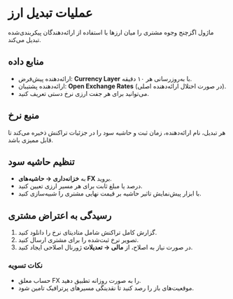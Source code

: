 # عملیات تبدیل ارز

ماژول اگزچنج وجوه مشتری را میان ارزها با استفاده از ارائه‌دهندگان پیکربندی‌شده تبدیل می‌کند.

## منابع داده
- ارائه‌دهنده پیش‌فرض: **Currency Layer** با به‌روزرسانی هر ۱۰ دقیقه.
- ارائه‌دهنده پشتیبان: **Open Exchange Rates** (در صورت اختلال ارائه‌دهنده اصلی).
- می‌توانید برای هر جفت ارزی نرخ دستی تعریف کنید.

## <a id="rate-source"></a>منبع نرخ
هر تبدیل، نام ارائه‌دهنده، زمان ثبت و حاشیه سود را در جزئیات تراکنش ذخیره می‌کند تا قابل ممیزی باشد.

## <a id="margin-configuration"></a>تنظیم حاشیه سود
- به **خزانه‌داری → حاشیه‌های FX** بروید.
- درصد یا مبلغ ثابت برای هر مسیر ارزی تعیین کنید.
- با ابزار پیش‌نمایش تاثیر حاشیه بر قیمت نهایی مشتری را شبیه‌سازی کنید.

## <a id="customer-disputes"></a>رسیدگی به اعتراض مشتری
1. گزارش کامل تراکنش شامل متادیتای نرخ را دانلود کنید.
2. تصویر نرخ ثبت‌شده را برای مشتری ارسال کنید.
3. در صورت نیاز به اصلاح، از **مالی → تعدیلات** ژورنال اصلاحی ایجاد کنید.

### نکات تسویه
- حساب معلق FX را به صورت روزانه تطبیق دهید.
- موقعیت‌های باز را رصد کنید تا نقدینگی مسیرهای پرترافیک تامین شود.
